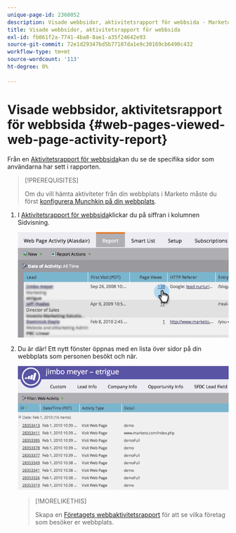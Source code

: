 ```yaml
---
unique-page-id: 2360052
description: Visade webbsidor, aktivitetsrapport för webbsida - Marketo Docs - produktdokumentation
title: Visade webbsidor, aktivitetsrapport för webbsida
exl-id: fb061f2a-7741-4ba8-8ae1-a35f24642e93
source-git-commit: 72e1d29347bd5b77107da1e9c30169cb6490c432
workflow-type: tm+mt
source-wordcount: '113'
ht-degree: 0%

---
```


# Visade webbsidor, aktivitetsrapport för webbsida {#web-pages-viewed-web-page-activity-report}

Från en [Aktivitetsrapport för webbsida](/help/marketo/product-docs/reporting/basic-reporting/report-types/web-page-activity-report.md)kan du se de specifika sidor som användarna har sett i rapporten.

>[!PREREQUISITES]
>
>Om du vill hämta aktiviteter från din webbplats i Marketo måste du först  [konfigurera Munchkin på din webbplats](/help/marketo/product-docs/administration/additional-integrations/add-munchkin-tracking-code-to-your-website.md).

1. I [Aktivitetsrapport för webbsida](/help/marketo/product-docs/reporting/basic-reporting/report-types/web-page-activity-report.md)klickar du på siffran i kolumnen Sidvisning.

   ![](assets/image2014-9-16-14-3a54-3a8.png)

1. Du är där! Ett nytt fönster öppnas med en lista över sidor på din webbplats som personen besökt och när.

   ![](assets/image2014-9-16-14-3a54-3a12.png)

   >[!MORELIKETHIS]
   >
   >Skapa en  [Företagets webbaktivitetsrapport](/help/marketo/product-docs/reporting/basic-reporting/report-types/company-web-activity-report.md) för att se vilka företag som besöker er webbplats.
